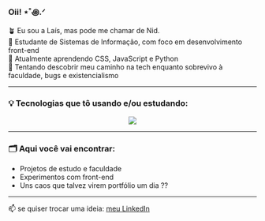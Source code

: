 ### Oii! ⋆˚꩜.ᐟ 

🪴 Eu sou a Laís, mas pode me chamar de Nid.   
🌙 Estudante de Sistemas de Informação, com foco em desenvolvimento front-end   
🎨 Atualmente aprendendo CSS, JavaScript e Python   
🌱 Tentando descobrir meu caminho na tech enquanto sobrevivo à faculdade, bugs e existencialismo

---

### 💡 Tecnologias que tô usando e/ou estudando:

<div align="center">
  <a href="https://skillicons.dev">
    <img src="https://skillicons.dev/icons?i=html,css,js,python,postgres,php" />
  </a>
</div>

---

### 🗂️ Aqui você vai encontrar:
- Projetos de estudo e faculdade
- Experimentos com front-end
- Uns caos que talvez virem portfólio um dia ??

---

📫 se quiser trocar uma ideia:  [meu LinkedIn](https://www.linkedin.com/in/la%C3%ADs-viana-357a34287/)
